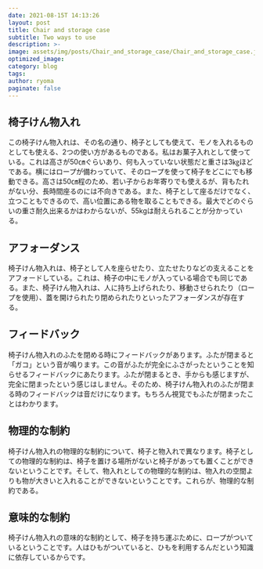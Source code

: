 ```yaml
---
date: 2021-08-15T 14:13:26
layout: post
title: Chair and storage case
subtitle: Two ways to use 
description: >-
image: assets/img/posts/Chair_and_storage_case/Chair_and_storage_case.jpg
optimized_image: 
category: blog
tags: 
author: ryoma
paginate: false
---
```


## 椅子けん物入れ

この椅子けん物入れは、その名の通り、椅子としても使えて、モノを入れるものとしても使える、2つの使い方があるものである。私はお菓子入れとして使っている。これは高さが50㎝ぐらいあり、何も入っていない状態だと重さは3㎏ほどである。横にはロープが備わっていて、そのロープを使って椅子をどこにでも移動できる。高さは50㎝程のため、若い子からお年寄りでも使えるが、背もたれがない分、長時間座るのには不向きである。また、椅子として座るだけでなく、立つこともできるので、高い位置にある物を取ることもできる。最大でどのぐらいの重さ耐久出来るかはわからないが、55kgは耐えられることが分かっている。

## アフォーダンス

椅子けん物入れは、椅子として人を座らせたり、立たせたりなどの支えることをアフォードしている。これは、椅子の中にモノが入っている場合でも同じである。また、椅子けん物入れは、人に持ち上げられたり、移動させられたり（ロープを使用）、蓋を開けられたり閉められたりといったアフォーダンスが存在する。

## フィードバック

椅子けん物入れのふたを閉める時にフィードバックがあります。ふたが閉まると「ガコ」という音が鳴ります。この音がふたが完全にふさがったということを知らせるフィードバックにあたります。ふたが閉まるとき、手からも感じますが、完全に閉まったという感じはしません。そのため、椅子けん物入れのふたが閉まる時のフィードバックは音だけになります。もちろん視覚でもふたが閉まったことはわかります。

## 物理的な制約

椅子けん物入れの物理的な制約について、椅子と物入れで異なります。椅子としての物理的な制約は、椅子を置ける場所がないと椅子があっても置くことができないということです。そして、物入れとしての物理的な制約は、物入れの空間よりも物が大きいと入れることができないということです。これらが、物理的な制約である。

## 意味的な制約

椅子けん物入れの意味的な制約として、椅子を持ち運ぶために、ロープがついているということです。人はひもがついていると、ひもを利用するんだという知識に依存しているからです。